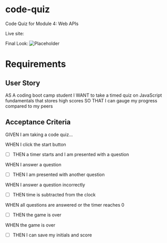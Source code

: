 # code-quiz
Code Quiz for Module 4: Web APIs

Live site: 

Final Look: 
![Placeholder]()

# Requirements

## User Story
AS A coding boot camp student
I WANT to take a timed quiz on JavaScript fundamentals that stores high scores
SO THAT I can gauge my progress compared to my peers

## Acceptance Criteria
GIVEN I am taking a code quiz...

WHEN I click the start button
- [ ] THEN a timer starts and I am presented with a question

WHEN I answer a question
- [ ] THEN I am presented with another question

WHEN I answer a question incorrectly
- [ ] THEN time is subtracted from the clock

WHEN all questions are answered or the timer reaches 0
- [ ] THEN the game is over

WHEN the game is over
- [ ] THEN I can save my initials and score
